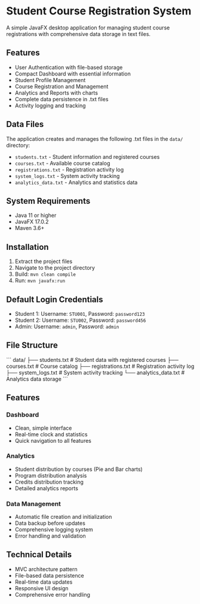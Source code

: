 # Student Course Registration System

A simple JavaFX desktop application for managing student course registrations with comprehensive data storage in text files.

## Features

- User Authentication with file-based storage
- Compact Dashboard with essential information
- Student Profile Management
- Course Registration and Management
- Analytics and Reports with charts
- Complete data persistence in .txt files
- Activity logging and tracking

## Data Files

The application creates and manages the following .txt files in the `data/` directory:

- `students.txt` - Student information and registered courses
- `courses.txt` - Available course catalog
- `registrations.txt` - Registration activity log
- `system_logs.txt` - System activity tracking
- `analytics_data.txt` - Analytics and statistics data

## System Requirements

- Java 11 or higher
- JavaFX 17.0.2
- Maven 3.6+

## Installation

1. Extract the project files
2. Navigate to the project directory
3. Build: `mvn clean compile`
4. Run: `mvn javafx:run`

## Default Login Credentials

- Student 1: Username: `STU001`, Password: `password123`
- Student 2: Username: `STU002`, Password: `password456`
- Admin: Username: `admin`, Password: `admin`

## File Structure

\`\`\`
data/
├── students.txt          # Student data with registered courses
├── courses.txt           # Course catalog
├── registrations.txt     # Registration activity log
├── system_logs.txt       # System activity tracking
└── analytics_data.txt    # Analytics data storage
\`\`\`

## Features

### Dashboard
- Clean, simple interface
- Real-time clock and statistics
- Quick navigation to all features

### Analytics
- Student distribution by courses (Pie and Bar charts)
- Program distribution analysis
- Credits distribution tracking
- Detailed analytics reports

### Data Management
- Automatic file creation and initialization
- Data backup before updates
- Comprehensive logging system
- Error handling and validation

## Technical Details

- MVC architecture pattern
- File-based data persistence
- Real-time data updates
- Responsive UI design
- Comprehensive error handling
